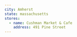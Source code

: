 ```yaml
---
city: Amherst
state: massachusetts
stores:
  - name: Cushman Market & Cafe
    address: 491 Pine Street
---
```


